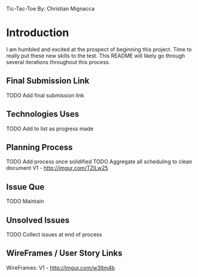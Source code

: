 Tic-Tac-Toe
By: Christian Mignacca

# Introduction

I am humbled and excited at the prospect of beginning this project.  Time to really put these new skills to the test.  This README will likely go through several iterations throughout this process.

## Final Submission Link

TODO Add final submission link

## Technologies Uses

TODO Add to list as progress made

## Planning Process

TODO Add process once solidified
TODO Aggregate all scheduling to clean document
V1 - <http://imgur.com/TZlLw25>

## Issue Que

TODO Maintain

## Unsolved Issues

TODO Collect issues at end of process

## WireFrames / User Story Links

WireFrames:
V1 - <http://imgur.com/w3Itm4b>
